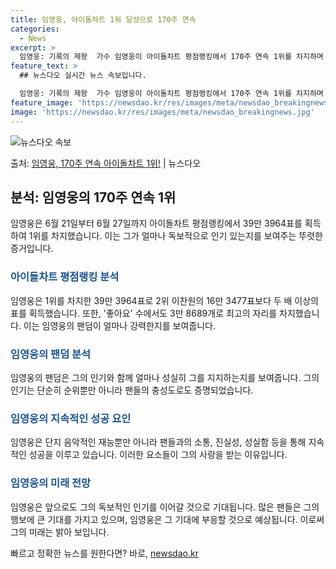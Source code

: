 ```yaml
---
title: 임영웅, 아이돌차트 1위 달성으로 170주 연속
categories:
  - News
excerpt: >
  임영웅: 기록의 제왕  가수 임영웅이 아이돌차트 평점랭킹에서 170주 연속 1위를 차지하며 그의 독보적인 인…
feature_text: >
  ## 뉴스다오 실시간 뉴스 속보입니다.

  임영웅: 기록의 제왕  가수 임영웅이 아이돌차트 평점랭킹에서 170주 연속 1위를 차지하며 그의 독보적인 인…
feature_image: 'https://newsdao.kr/res/images/meta/newsdao_breakingnews.jpg'
image: 'https://newsdao.kr/res/images/meta/newsdao_breakingnews.jpg'
---
```


![뉴스다오 속보](https://newsdao.kr/res/images/meta/newsdao_breakingnews.jpg)

<p>출처: <a href="https://newsdao.kr/4520" rel="dofollow">임영웅, 170주 연속 아이돌차트 1위!</a> | 뉴스다오</p>

<h2 data-ke-size="size26">분석: 임영웅의 170주 연속 1위</h2>
임영웅은 6월 21일부터 6월 27일까지 아이돌차트 평점랭킹에서 39만 3964표를 획득하여 1위를 차지했습니다. 이는 그가 얼마나 독보적으로 인기 있는지를 보여주는 뚜렷한 증거입니다.

<h3><b><span style="color: #1a5490;">아이돌차트 평점랭킹 분석</span></b></h3>
임영웅은 1위를 차지한 39만 3964표로 2위 이찬원의 16만 3477표보다 두 배 이상의 표를 획득했습니다. 또한, '좋아요' 수에서도 3만 8689개로 최고의 자리를 차지했습니다. 이는 임영웅의 팬덤이 얼마나 강력한지를 보여줍니다.

<h3><b><span style="color: #1a5490;">임영웅의 팬덤 분석</span></b></h3>
임영웅의 팬덤은 그의 인기와 함께 얼마나 성실히 그를 지지하는지를 보여줍니다. 그의 인기는 단순히 순위뿐만 아니라 팬들의 충성도로도 증명되었습니다.

<h3><b><span style="color: #1a5490;">임영웅의 지속적인 성공 요인</span></b></h3>
임영웅은 단지 음악적인 재능뿐만 아니라 팬들과의 소통, 진실성, 성실함 등을 통해 지속적인 성공을 이루고 있습니다. 이러한 요소들이 그의 사랑을 받는 이유입니다.

<h3><b><span style="color: #1a5490;">임영웅의 미래 전망</span></b></h3>
임영웅은 앞으로도 그의 독보적인 인기를 이어갈 것으로 기대됩니다. 많은 팬들은 그의 행보에 큰 기대를 가지고 있으며, 임영웅은 그 기대에 부응할 것으로 예상됩니다. 이로써 그의 미래는 밝아 보입니다. 

빠르고 정확한 뉴스를 원한다면? 바로, <a href="https://newsdao.kr" rel="dofollow">newsdao.kr</a>


